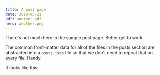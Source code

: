 ```yaml
---
title: A post page
date: 2018-03-21
pdf: another.pdf
hero: another.png
---
```


There's not much here in the sample post page. Better get to work.

The common front-matter data for all of the files in the posts section are abstracted into a `posts.json` file so that we don't need to repeat that on every file. Handy.

It looks like this:
